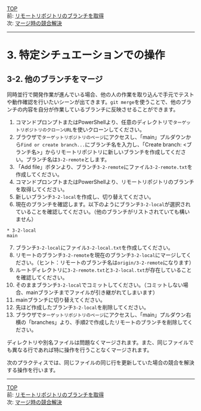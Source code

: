 [TOP](../README.md)   
前: [リモートリポジトリのブランチを取得](./fetch.md)  
次: [マージ時の競合解決](./conflict.md)  

---

# 3. 特定シチュエーションでの操作
## 3-2. 他のブランチをマージ
同時並行で開発作業が進んでいる場合、他の人の作業を取り込んで手元でテストや動作確認を行いたいシーンが出てきます。`git merge`を使うことで、他のブランチの内容を自分が作業しているブランチに反映させることができます。  

1. コマンドプロンプトまたはPowerShellより、任意のディレクトリで`ターゲットリポジトリのクローンURL`を使いクローンしてください。
2. ブラウザで`ターゲットリポジトリのページ`にアクセスし、「main」プルダウンから`Find or create branch...`にブランチ名を入力し、「Create branch: <ブランチ名>」からリモートリポジトリに新しいブランチを作成してください。ブランチ名は`3-2-remote`とします。
3. 「Add file」ボタンより、ブランチ`3-2-remote`にファイル`3-2-remote.txt`を作成してください。
4. コマンドプロンプトまたはPowerShellより、リモートリポジトリのブランチを取得してください。
5. 新しいブランチ`3-2-local`を作成し、切り替えてください。
6. 現在のブランチを確認します。以下のようにブランチ`3-2-local`が選択されていることを確認してください。（他のブランチがリストされていても構いません）
```
* 3-2-local
main
```
7. ブランチ`3-2-local`にファイル`3-2-local.txt`を作成してください。
8. リモートのブランチ`3-2-remote`を現在のブランチ`3-2-local`にマージしてください。（ヒント：リモートのブランチ名は`origin/3-2-remote`になります）
9. ルートディレクトリに`3-2-remote.txt`と`3-2-local.txt`が存在していることを確認してください。
10. そのままブランチ`3-2-local`でコミットしてください。（コミットしない場合、mainブランチまでファイルが引き継がれてしまいます）
11. mainブランチに切り替えてください。
12. 先ほど作成したブランチ`3-2-local`を削除してください。
13. ブラウザで`ターゲットリポジトリのページ`にアクセスし、「main」プルダウン右横の「branches」より、手順2で作成したリモートのブランチを削除してください。

ディレクトリや別名ファイルは問題なくマージされます。また、同じファイルでも異なる行であれば特に操作を行うことなくマージされます。  

次のプラクティスでは、同じファイルの同じ行を更新していた場合の競合を解決する操作を行います。

--- 

[TOP](../README.md)   
前: [リモートリポジトリのブランチを取得](./fetch.md)  
次: [マージ時の競合解決](./conflict.md)  